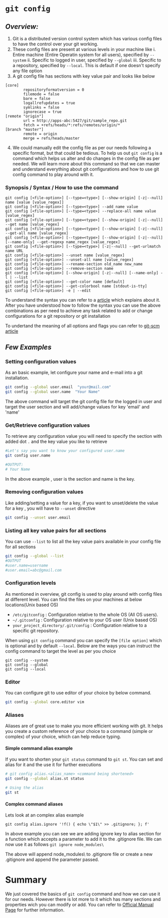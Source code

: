 # ```git config```

## *Overview:*
1. Git is a distributed version control system which has various config files to have the control over your git working. 
1.  These config files are present at various levels in your machine like
    i. Entire machine (Entire Operatin system for all users), specified by     ```--system```
    ii.  Specific to logged in user, specified by ```--global```
   iii. Specific to a repository, specified by ```--local```. This is default if one doesn't specify any file option
1. A git config file has sections with key value pair and looks like below 
```
[core]
        repositoryformatversion = 0
        filemode = false
        bare = false
        logallrefupdates = true
        symlinks = false
        ignorecase = true
[remote "origin"]
        url = http://apps-abc:5427/git/sample_repo.git
        fetch = +refs/heads/*:refs/remotes/origin/*
[branch "master"]
        remote = origin
        merge = refs/heads/master

```
4. We could manually edit the config file as per our needs following a specific format, but that could be tedious. To help us out ```git config``` is a command which helps us alter and do changes in the config file as per needed. We will learn more about this command so that we can master and understand everything about git configurations and how to use git config command to play around with it.

### Synopsis / Syntax / How to use the command
```
git config [<file-option>] [--type=<type>] [--show-origin] [-z|--null] name [value [value_regex]]
git config [<file-option>] [--type=<type>] --add name value
git config [<file-option>] [--type=<type>] --replace-all name value [value_regex]
git config [<file-option>] [--type=<type>] [--show-origin] [-z|--null] --get name [value_regex]
git config [<file-option>] [--type=<type>] [--show-origin] [-z|--null] --get-all name [value_regex]
git config [<file-option>] [--type=<type>] [--show-origin] [-z|--null] [--name-only] --get-regexp name_regex [value_regex]
git config [<file-option>] [--type=<type>] [-z|--null] --get-urlmatch name URL
git config [<file-option>] --unset name [value_regex]
git config [<file-option>] --unset-all name [value_regex]
git config [<file-option>] --rename-section old_name new_name
git config [<file-option>] --remove-section name
git config [<file-option>] [--show-origin] [-z|--null] [--name-only] -l | --list
git config [<file-option>] --get-color name [default]
git config [<file-option>] --get-colorbool name [stdout-is-tty]
git config [<file-option>] -e | --edit
```

To understand the syntax you can refer to a [article](https://support.ca.com/cadocs/0/CA%20ARCserve%20%20Backup%2015-ENU/Bookshelf_Files/HTML/CMD_Ref/index.htm?toc.htm?command_line_syntax_characters.htm) which explains about it. After you have understood how to follow the syntax you can use the above combinations as per need to achieve any task related to add or change configurations for a git repository or git installation

To undertand the meaning of all options and flags you can refer to [git-scm article](https://git-scm.com/docs/git-config)

## *Few Examples*
### Setting configuration values

As an basic example, let configure your name and e-mail into a git installation.

```bash
git config --global user.email  "your@mail.com"
git config --global user.name  "Your Name"
```
The above command will target the git config file for the logged in user and target the user section and will add/change values for key 'email' and 'name'

### Get/Retrieve configuration values
To retrieve any configuration value you will need to specify the section with added dot ```.``` and the key value you like to retrieve

```bash
#Let's say you want to know your configured user.name
git config user.name 

#OUTPUT:
# Your Name
```
In the above example , user is the section and name is the key.


### Removing configuration values
Like adding/setting a value for a key, if you want to unset/delete the value for a key , you will have to ```--unset``` directive


```bash
git config --unset user.email
```
### Listing all key value pairs for all sections
You can use ```--list``` to list all the key value pairs available in your config file for all sections
```bash
git config --global --list
#OUTPUT
#user.name=username
#user.email=abc@gmail.com
```

### Configuration levels

As mentioned in overview, git config is used to play around with config files at different level. You can find the files on your machines at below locations(Unix based OS)

* ```/etc/gitconfig``` : Configuration relative to the whole OS (All OS users).
* ```~/.gitconfig``` : Configuration relative to your OS user (Unix based OS)
* ```your_project_directory/.git/config``` : Configuration relative to a specific git repository.

When using ```git config``` command you can specify the ```[file option]``` which is optional and by default ```--local```. Below are the ways you can instruct the config command to target the level as per you choice
```
git config --system
git config --global
git config --local
```

### Editor
You can configure git to use editor of your choice by below command.

```bash
git config --global core.editor vim
```

### Aliases

Aliases are of great use to make you more efficient working with git. It helps you create a custom reference of your choice to a command (simple or complex) of your choice, which can help reduce typing.

#### Simple command alias example

If you want to shorten your ```git status``` command to ```git st```. You can set and alias for it and the use it for further executions

```bash
# git config alias.<alias_name> <command being shortened>
git config --global alias.st status

# Using the alias
git st
```


#### Complex command aliases
Lets look at an complex alias example

 ```git config alias.ignore '!f() { echo \"$1\" >> .gitignore; }; f'```
 
 In above example you can see we are adding ignore key to alias section for a function which accepts a parameter to add it to the .gitignore file. We can now use it as follows
 ```git ignore node_modules\```
 
 The above will append node_modules\ to .gitignore file or create a new .gitignore and append the parameter passed.

# Summary

We just covered the basics of ```git config``` command and how we can use it for our needs. However there is lot more to it which has many sections and properties wich you can modify or add. You can refer to [Official Manual Page](https://git-scm.com/docs/git-config) for further information.

